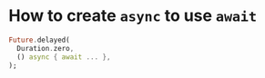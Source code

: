 # How to create `async` to use `await`
```dart
Future.delayed(
  Duration.zero,
  () async { await ... },
);
```